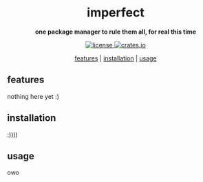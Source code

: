 <h1 align="center">imperfect</h1>

<p align="center">
	<b>one package manager to rule them all, for real this time</b>
</p>

<p align="center">
	<a href="https://github.com/superwhiskers/imperfect/blob/master/license.lesser">
		<img src="https://img.shields.io/badge/license-lgplv3-green.svg" alt="license" />
	</a>
	<a href="https://crates.io/crates/imperfect">
		<img src="https://img.shields.io/badge/crates.io-v0.0.1-orange.svg" alt="crates.io" />
	</a>
</p>

<p align="center">
	<a href="#features">features</a> | <a href="#installation">installation</a> | <a href="#usage">usage</a>
</p>

## features

nothing here yet :)

## installation

:))))

## usage

owo

